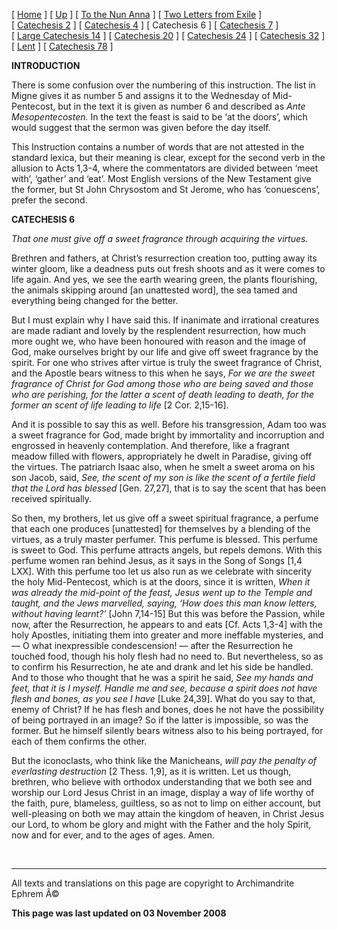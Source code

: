 \[ [Home](index.md) \] \[ [Up](theodore.md) \] \[ [To the Nun Anna](Anna-ep.md) \] \[ [Two Letters from Exile](exile-epp.md) \] \[ [Catechesis 2](ths02.md) \] \[ [Catechesis 4](ths04.md) \] \[ Catechesis 6 \] \[ [Catechesis 7](ths07.md) \] \[ [Large Catechesis 14](ths14l.md) \] \[ [Catechesis 20](ths20.md) \] \[ [Catechesis 24](ths24.md) \] \[ [Catechesis 32](ths32.md) \] \[ [Lent](lent.md) \] \[ [Catechesis 78](Ths78.md) \]

**INTRODUCTION**

There is some confusion over the numbering of this instruction. The list in Migne gives it as number 5 and assigns it to the Wednesday of Mid-Pentecost, but in the text it is given as number 6 and described as *Ante Mesopentecosten.* In the text the feast is said to be ‘at the doors’, which would suggest that the sermon was given before the day itself.

This Instruction contains a number of words that are not attested in the standard lexica, but their meaning is clear, except for the second verb in the allusion to Acts 1,3-4, where the commentators are divided between ‘meet with’, ‘gather’ and ‘eat’. Most English versions of the New Testament give the former, but St John Chrysostom and St Jerome, who has ‘conuescens’, prefer the second.

****CATECHESIS 6****

*That one must give off a sweet fragrance through acquiring the virtues.*

Brethren and fathers, at Christ’s resurrection creation too, putting away its winter gloom, like a deadness puts out fresh shoots and as it were comes to life again. And yes, we see the earth wearing green, the plants flourishing, the animals skipping around \[an unattested word\], the sea tamed and everything being changed for the better.

But I must explain why I have said this. If inanimate and irrational creatures are made radiant and lovely by the resplendent resurrection, how much more ought we, who have been honoured with reason and the image of God, make ourselves bright by our life and give off sweet fragrance by the spirit. For one who strives after virtue is truly the sweet fragrance of Christ, and the Apostle bears witness to this when he says, *For we are the sweet fragrance of Christ for God among those who are being saved and those who are perishing, for the latter a scent of death leading to death, for the former an scent of life leading to life* \[2 Cor. 2,15-16\].

And it is possible to say this as well. Before his transgression, Adam too was a sweet fragrance for God, made bright by immortality and incorruption and engrossed in heavenly contemplation. And therefore, like a fragrant meadow filled with flowers, appropriately he dwelt in Paradise, giving off the virtues. The patriarch Isaac also, when he smelt a sweet aroma on his son Jacob, said, *See, the scent of my son is like the scent of a fertile field that the Lord has blessed* \[Gen. 27,27\], that is to say the scent that has been received spiritually.

So then, my brothers, let us give off a sweet spiritual fragrance, a perfume that each one produces \[unattested\] for themselves by a blending of the virtues, as a truly master perfumer. This perfume is blessed. This perfume is sweet to God. This perfume attracts angels, but repels demons. With this perfume women ran behind Jesus, as it says in the Song of Songs \[1,4 LXX\]. With this perfume too let us also run as we celebrate with sincerity the holy Mid-Pentecost, which is at the doors, since it is written, *When it was already the mid-point of the feast, Jesus went up to the Temple and taught, and the Jews marvelled, saying, ‘How does this man know letters, without having learnt?’* \[John 7,14-15\] But this was before the Passion, while now, after the Resurrection, he appears to and eats \[Cf. Acts 1,3-4\] with the holy Apostles, initiating them into greater and more ineffable mysteries, and — O what inexpressible condescension! — after the Resurrection he touched food, though his holy flesh had no need to. But nevertheless, so as to confirm his Resurrection, he ate and drank and let his side be handled. And to those who thought that he was a spirit he said, *See my hands and feet, that it is I myself. Handle me and see, because a spirit does not have flesh and bones, as you see I have* \[Luke 24,39\]. What do you say to that, enemy of Christ? If he has flesh and bones, does he not have the possibility of being portrayed in an image? So if the latter is impossible, so was the former. But he himself silently bears witness also to his being portrayed, for each of them confirms the other.

But the iconoclasts, who think like the Manicheans, *will pay the penalty of everlasting destruction* \[2 Thess. 1,9\], as it is written. Let us though, brethren, who believe with orthodox understanding that we both see and worship our Lord Jesus Christ in an image, display a way of life worthy of the faith, pure, blameless, guiltless, so as not to limp on either account, but well-pleasing on both we may attain the kingdom of heaven, in Christ Jesus our Lord, to whom be glory and might with the Father and the holy Spirit, now and for ever, and to the ages of ages. Amen.

  

------------------------------------------------------------------------

All texts and translations on this page are copyright to
Archimandrite Ephrem Â©

**This page was last updated on 03 November 2008**
